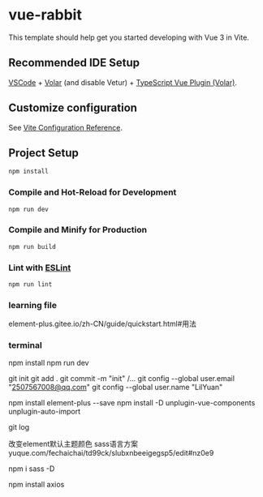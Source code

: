 # vue-rabbit

This template should help get you started developing with Vue 3 in Vite.

## Recommended IDE Setup

[VSCode](https://code.visualstudio.com/) + [Volar](https://marketplace.visualstudio.com/items?itemName=Vue.volar) (and disable Vetur) + [TypeScript Vue Plugin (Volar)](https://marketplace.visualstudio.com/items?itemName=Vue.vscode-typescript-vue-plugin).

## Customize configuration

See [Vite Configuration Reference](https://vitejs.dev/config/).

## Project Setup

```sh
npm install
```

### Compile and Hot-Reload for Development

```sh
npm run dev
```

### Compile and Minify for Production

```sh
npm run build
```

### Lint with [ESLint](https://eslint.org/)

```sh
npm run lint
```

### learning file 
element-plus.gitee.io/zh-CN/guide/quickstart.html#用法

### terminal
npm install
npm run dev

git init
git add .
git commit -m "init" /...
git config --global user.email "2507567008@qq.com"
git config --global user.name "LilYuan" 

 npm install element-plus --save
 npm install -D unplugin-vue-components unplugin-auto-import

 git log

改变element默认主题颜色 sass语言方案
yuque.com/fechaichai/td99ck/slubxnbeeigegsp5/edit#nz0e9

 npm i sass -D

 npm install axios

 